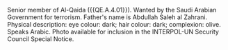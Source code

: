  Senior member of Al-Qaida ({{QE.A.4.01}}). Wanted by the Saudi Arabian Government 
for terrorism. Father's name is Abdullah Saleh al Zahrani. Physical 
description: eye colour: dark; hair colour: dark; complexion: olive. Speaks 
Arabic. Photo available for inclusion in the INTERPOL-UN Security Council 
Special Notice. 
